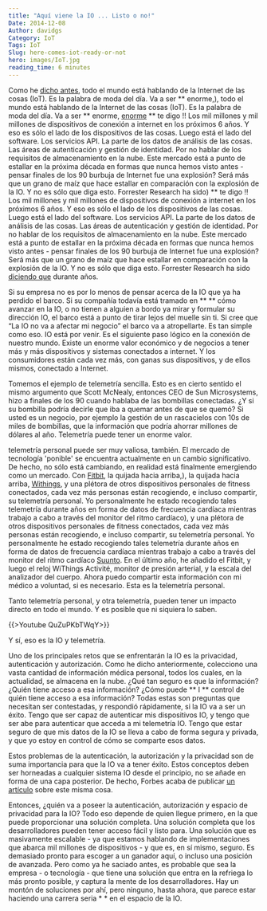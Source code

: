 ```yaml
---
title: "Aquí viene la IO ... Listo o no!"
Date: 2014-12-08
Author: davidgs
Category: IoT
Tags: IoT
Slug: here-comes-iot-ready-or-not
hero: images/IoT.jpg
reading_time: 6 minutes
---
```


Como he [dicho antes](/posts/category/iot/whos-going-to-drive-iot-innovation), todo el mundo está hablando de la Internet de las cosas (IoT). Es la palabra de moda del día. Va a ser ** enorme,), todo el mundo está hablando de la Internet de las cosas (IoT). Es la palabra de moda del día. Va a ser ** enorme, [enorme](http://postscapes.com/internet-of-things-market-size) ** te digo !! Los mil millones y mil millones de dispositivos de conexión a internet en los próximos 6 años. Y eso es sólo el lado de los dispositivos de las cosas. Luego está el lado del software. Los servicios API. La parte de los datos de análisis de las cosas. Las áreas de autenticación y gestión de identidad. Por no hablar de los requisitos de almacenamiento en la nube. Este mercado está a punto de estallar en la próxima década en formas que nunca hemos visto antes - pensar finales de los 90 burbuja de Internet fue una explosión? Será más que un grano de maíz que hace estallar en comparación con la explosión de la IO. Y no es sólo que diga esto. Forrester Research ha sido) ** te digo !! Los mil millones y mil millones de dispositivos de conexión a internet en los próximos 6 años. Y eso es sólo el lado de los dispositivos de las cosas. Luego está el lado del software. Los servicios API. La parte de los datos de análisis de las cosas. Las áreas de autenticación y gestión de identidad. Por no hablar de los requisitos de almacenamiento en la nube. Este mercado está a punto de estallar en la próxima década en formas que nunca hemos visto antes - pensar finales de los 90 burbuja de Internet fue una explosión? Será más que un grano de maíz que hace estallar en comparación con la explosión de la IO. Y no es sólo que diga esto. Forrester Research ha sido [diciendo que](https://www.forrester.com/Prepare+IO+For+The+Internet+Of+Things/fulltext/-/E-RES93301) durante años.

Si su empresa no es por lo menos de pensar acerca de la IO que ya ha perdido el barco. Si su compañía todavía está tramado en ** ** cómo avanzar en la IO, o no tienen a alguien a bordo ya mirar y formular su dirección IO, el barco está a punto de tirar lejos del muelle sin ti. Si cree que “La IO no va a afectar mi negocio” el barco va a atropellarte. Es tan simple como eso. IO está por venir. Es el siguiente paso lógico en la conexión de nuestro mundo. Existe un enorme valor económico y de negocios a tener más y más dispositivos y sistemas conectados a internet. Y los consumidores están cada vez más, con ganas sus dispositivos, y de ellos mismos, conectado a Internet.

Tomemos el ejemplo de telemetría sencilla. Esto es en cierto sentido el mismo argumento que Scott McNealy, entonces CEO de Sun Microsystems, hizo a finales de los 90 cuando hablaba de las bombillas conectadas. ¿Y si su bombilla podría decirle que iba a quemar antes de que se quemó? Si usted es un negocio, por ejemplo la gestión de un rascacielos con 10s de miles de bombillas, que la información que podría ahorrar millones de dólares al año. Telemetría puede tener un enorme valor.

telemetría personal puede ser muy valiosa, también. El mercado de tecnología 'ponible' se encuentra actualmente en un cambio significativo. De hecho, no sólo está cambiando, en realidad está finalmente emergiendo como un mercado. Con [Fitbit](http://www.fitbit.com/), la quijada hacia arriba,), la quijada hacia arriba, [Withings](http://www.withings.com/), y una plétora de otros dispositivos personales de fitness conectados, cada vez más personas están recogiendo, e incluso compartir, su telemetría personal. Yo personalmente he estado recogiendo tales telemetría durante años en forma de datos de frecuencia cardíaca mientras trabajo a cabo a través del monitor del ritmo cardíaco), y una plétora de otros dispositivos personales de fitness conectados, cada vez más personas están recogiendo, e incluso compartir, su telemetría personal. Yo personalmente he estado recogiendo tales telemetría durante años en forma de datos de frecuencia cardíaca mientras trabajo a cabo a través del monitor del ritmo cardíaco [Suunto](http://www.suunto.com/). En el último año, he añadido el Fitbit, y luego el reloj WiThings Activité, monitor de presión arterial, y la escala del analizador del cuerpo. Ahora puedo compartir esta información con mi médico a voluntad, si es necesario. Esta es la telemetría personal.

Tanto telemetría personal, y otra telemetría, pueden tener un impacto directo en todo el mundo. Y es posible que ni siquiera lo saben.

{{>Youtube QuZuPKbTWqY>}}

Y sí, eso es la IO y telemetría.

Uno de los principales retos que se enfrentarán la IO es la privacidad, autenticación y autorización. Como he dicho anteriormente, colecciono una vasta cantidad de información médica personal, todos los cuales, en la actualidad, se almacena en la nube. ¿Qué tan seguro es que la información? ¿Quién tiene acceso a esa información? ¿Cómo puede ** I ** control de quién tiene acceso a esa información? Todas estas son preguntas que necesitan ser contestadas, y respondió rápidamente, si la IO va a ser un éxito. Tengo que ser capaz de autenticar mis dispositivos IO, y tengo que ser abe para autenticar que acceda a mi telemetría IO. Tengo que estar seguro de que mis datos de la IO se lleva a cabo de forma segura y privada, y que yo estoy en control de cómo se comparte esos datos.

Estos problemas de la autenticación, la autorización y la privacidad son de suma importancia para que la IO va a tener éxito. Estos conceptos deben ser horneadas a cualquier sistema IO desde el principio, no se añade en forma de una capa posterior. De hecho, Forbes acaba de publicar [un artículo](http://www.forbes.com/sites/robertvamosi/2014/12/03/iot-trust-and-the-emerging-market-of-one/) sobre este misma cosa.

Entonces, ¿quién va a poseer la autenticación, autorización y espacio de privacidad para la IO? Todo eso depende de quien llegue primero, en la que puede proporcionar una solución completa. Una solución completa que los desarrolladores pueden tener acceso fácil y listo para. Una solución que es masivamente escalable - ya que estamos hablando de implementaciones que abarca mil millones de dispositivos - y que es, en sí mismo, seguro. Es demasiado pronto para escoger a un ganador aquí, o incluso una posición de avanzada. Pero como ya he saciado antes, es probable que sea la empresa - o tecnología - que tiene una solución que entra en la refriega lo más pronto posible, y captura la mente de los desarrolladores. Hay un montón de soluciones por ahí, pero ninguno, hasta ahora, que parece estar haciendo una carrera seria * * en el espacio de la IO.
